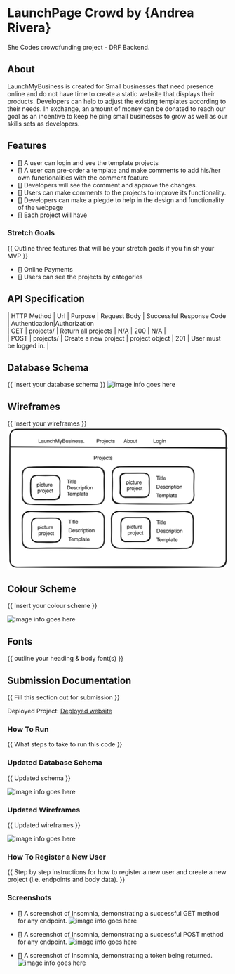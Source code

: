 
# LaunchPage Crowd by {Andrea Rivera}

She Codes crowdfunding project - DRF Backend.

## About
LaunchMyBusiness is created for Small businesses that need presence online and do not have time to create a static website that displays their products. 
Developers can help to adjust the existing templates according to their needs. In exchange, an amount 
of money can be donated to reach our goal as an incentive to keep helping small businesses to grow as well as our skills sets as developers.


## Features

* [] A user can login and see the template projects
* [] A user can pre-order a template and make comments to add his/her own functionalities 
 with the comment feature
* [] Developers will see the comment and approve the changes.
* [] Users can make comments to the projects to improve its functionality.
* [] Developers can make a plegde to help in the design and functionality of the webpage
* [] Each project will have 

### Stretch Goals
{{ Outline three features that will be your stretch goals if you finish your MVP }}

* [] Online Payments
* [] Users can see the projects by categories

## API Specification

| HTTP Method | Url | Purpose | Request Body | Successful Response Code | Authentication|Authorization
<br /> 
| GET | projects/ | Return all projects | N/A | 200 | N/A |
<br /> 
| POST | projects/ | Create a new project | project object | 201 | User must be logged in. |
<br /> 

## Database Schema
{{ Insert your database schema }}
![image info goes here](./docs/image.png)

## Wireframes
{{ Insert your wireframes }}
![project](crowdfounding/crowdfounding/static/images/project.png)

## Colour Scheme
{{ Insert your colour scheme }}

![image info goes here](./docs/image.png)

## Fonts
{{ outline your heading & body font(s) }}


## Submission Documentation
{{ Fill this section out for submission }}

Deployed Project: [Deployed website](http://linkhere.com/)

### How To Run
{{ What steps to take to run this code }}

### Updated Database Schema
{{ Updated schema }}

![image info goes here](./docs/image.png)

### Updated Wireframes
{{  Updated wireframes }}

![image info goes here](./docs/image.png)

### How To Register a New User
{{ Step by step instructions for how to register a new user and create a new project (i.e. endpoints and body data). }}

### Screenshots
* [] A screenshot of Insomnia, demonstrating a successful GET method for any endpoint.
![image info goes here](./docs/image.png)

* [] A screenshot of Insomnia, demonstrating a successful POST method for any endpoint.
![image info goes here](./docs/image.png)

* [] A screenshot of Insomnia, demonstrating a token being returned.
![image info goes here](./docs/image.png)
